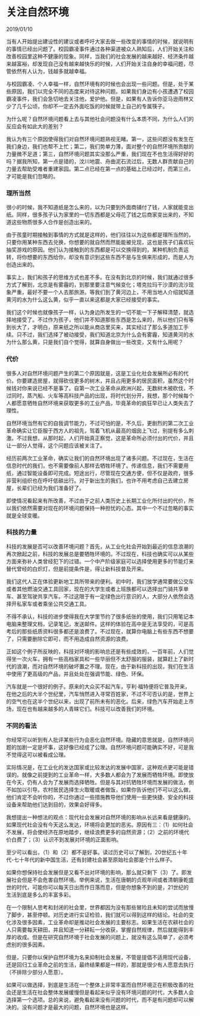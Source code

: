 # 关注自然环境

2019/01/10

当有人开始提出建设性的建议或者呼吁大家去做一些改变的事情的时候，就说明有的事情已经出问题了。校园霸凌事件通过各种渠道被众人熟知后，人们开始关注和改善校园里这种不健康的现象。同样，当我们的社会发展的越来越好、经济条件越来越富裕，却发现自己没有越来越快乐的时候，人们开始关注自身的幸福问题，尽管依然有人认为，钱越多就越幸福。

与校园霸凌、个人幸福一样，自然环境有的时候也会出现一些问题。但是，处于某些原因，我们以完全不同的态度来对待这种问题。如果我们身边有小孩遭遇了校园霸凌事件，我们会急切地去关注他，爱护他。但是，如果有人告诉你亚马逊雨林又少了几千公顷，你却不一定去外面吃饭的时候就带上自己的专属筷子。

为什么呢？自然环境问题看上去与其他社会问题没有什么本质不同，为什么人们的反应会有如此大的差别？

我认为有三个原因使得我们对自然环境问题熟视无睹。第一，这些问题没有发生在我们身边，我们也帮不上忙；第二，我们势单力薄，面对整个的自然环境所贡献的力量微不足道；第三，自然环境问题其实没那么严重，我们现在不也生活得好好的吗？据我所知，第一点是错的，汶川地震、舟曲泥石流过后，无数人群贡献自己的力量去帮助受难者重建家园。第二点已经在第一点的基础上已经过时，而第三点，才可能是我们忽略的。

### 理所当然

很小的时候，我不知道纸是怎么来的，以为只要到外面商铺付了钱，人家就能变出纸。同样，很多孩子认为家里的一切东西都是父母花了钱之后商家变出来的，不知道这些物质很多人合作是创造出来的。

由于孩童时期接触到事情的方式就是这样的，他们往往以为这些都是理所当然的，只要你用某种东西去兑换，你想要的就自然而然能能被兑现，这也是孩子们喜欢玩抽奖游戏的原因。他们认为接触到的东西都是可以交换得到的，某种机制负责运转，将你想要的东西给你，却没有意识到这些东西不是与生俱来形成的，而是人为创造出来的。

事实上，我们和孩子的思维方式也差不多。在没有到北京的时候，我们就通过很多方式了解到，北京是有雾霾的，到那里要注意气候变化；塔克拉玛干沙漠的流沙现象严重，最好不要一个人去那旅游。等我们到了黄河边上，不用当地人介绍就知道黄河的水为什么这么黄，似乎一直以来这都是大家已经接受的事实。

我们这个时候也就像孩子一样，认为身边所发生的一切不能一下子解释清楚，就选择地接受了。不过作为孩子，他们并不知道那些东西是怎么来的，所以他们只有等到长大了，才明白，原来纸之所以能从商店里买来，其实经过了那么多道加工手续。只不过，我们选择了被动接受，我们知道北京为什么会有雾霾，知道黄河的水为什么那么黄，只是我们自个觉得，就算自身做出一些改变，又有什么用呢？

### 代价

很多人对自然环境问题产生的第二个原因就是，这是工业化社会发展所必有的代价。你要建造房屋，就得砍伐更多的树木，并且占用更多的居民面积，虽然这个时候钱对你来说已经不是事了。自第一次工业革命从欧洲兴起，无数树木被砍伐，不过同时，蒸汽船、火车等高科技产品的出现，将时代划分开，我想，那个时候每个人都愿意牺牲自然环境来获取更多的工业产品，毕竟革命的疯狂早已让人类失去了理性。

自然环境当然有它的自我调节能力，不过可怕的是，不久后，更剧烈的第二次工业革命确实让它臣服于西方人的祖先，驾着飞机从最高的烟囱上飞过，别提有多么刺激。不过我想，从那时起，人们开始真正察觉，这是革命所必须付出的代价，并且让一部分人觉得，这个问题应该被关注了。

经历前两次工业革命，确实让我们的自然环境出现了诸多问题。不过现在，生活在信息时代的我们，也不需要像前人那样去牺牲环境了。传递信息，我们不需要用纸，通过智能设备即可完成。短途出行，尽管现在交通方便，但不仅是政府，很多非营利组织也在呼吁低碳出行。对于新出生的我们，也许不用考虑自己去建立房屋，长辈们已经为我们准备好了。

即使情况看起来有所改善，不过由于之前人类历史上长期工业化所付出的代价，所以我们依然需要对现在的环境问题保持一种担忧的心态。其中一个不过忽略的事实就是全球变暖。

### 科技的力量

科技的发展是否可以改善环境问题？首先，从工业化社会开始到最近的信息浪潮的再次掀起之前，科技的发展总是要牺牲环境的。不过现在，科技也确实可以从某些方面来弥补人类曾经犯下的过错。一个中产阶级家庭可以选择使用更多的节能灯来替代曾经的白炽灯，但是前提条件是，得让新科技普及开来。

我们这代人正在体验更新地工具所带来的便利。初中时，我们放学通常要做公交车或者其他燃油交通工具回家，现在的大学生或者上班族都可以选择出门骑共享单车、甚至驾驶共享汽车。不过这限于有一定绿色出行意识的人，大部分人依然会选择开私家车或者乘坐公共交通工具。

不得不承认，科技的进步使得我在大学里节约了很多纸张的使用，我们只用笔记本电脑来整理文档，记录笔记，发送邮件。这样的体验在高中是无法享受的，可是高考后的那些纸质资料很多都还是浪费了。不过现在，就算你电脑上有些东西不想要了，只需要删除它即可，而不用造成自然资源的浪费。

正如这个例子所反映的，科技对环境的影响总还是有些成效的，一百年前，人们觉得坐一次火车，拥有一些高档家具和一些华丽但不太舒服的服装，就算赶上了新时代的浪潮，而对自然环境的破坏置之不理。现在，由于新科技的出现，我们在生活中使用了更高级的产品，并且处处在强调节能、绿色、环保。

汽车就是一个很好的例子。原来的大众买不起汽车，亨利·福特便将它普及开来，在他之后的大半个世纪里，汽车悄然进入寻常百姓家，不过不可否认的是，世界上的空气也在这半个世纪以来，出现了前所未有的恶化。后来，绿色汽车开始走上市场，现在也有越来越多的人青睐它们。科技可以改善我们的环境。

### 不同的看法

你经常可以听到有人批评某些行为会恶化自然环境。隐藏的意思就是，自然环境问题的加剧一定是坏事，这好像已经成了公理。自然环境问题可能确实不好，可是我不觉得这可以被看成公理。

实际情况是，在工业化的发达国家或比较发达的发展中国家，这种观点更可能是错误的。就像之前提到的工业革命一样，大多数人都会为了发展而牺牲环境。即使放在今天，仍有人会为了发展而选择牺牲。但是与其对抗牺牲环境而发展的做法，倒不如加以引导。农村居民选择生火取暖或者做饭，如果你告诉他们不可以这么做，他们肯定不会听你的，不过你通过一些措施教导他们使用一些更快捷、安全的科技设备来帮助他们达到目的，效果会好得多。

我想提出一种想法的观点：现代社会发展对自然环境的影响从长远来看是健康的。如果现代社会没有今天这么发达，环境将会更加的恶劣。原因有三：（1）如何社会不发展，将会使经济在原地踏步，继续浪费更多的自然资源；（2）之前的环境代价白费了；（3）认识不到发展对环境的正面影响。

至少可以看出，（1）和（2）都不是好事。读过历史可以了解到，20世纪五十年代-七十年代的新中国生活，还有封建社会甚至原始社会那是个什么样子。

如果你想保持社会发展但是又看不出对环境的影响，那么就只剩下（3）了。即发展社会但是不会危害自然环境。举例来说，生活在唐朝的贞观年间或者清朝康乾盛世的时代，可能你可以每天日出而作日落而息，但是你想象不到的是，21世纪的生活到底是多么的丰富多彩。

在一个限制人思考和封闭的社会里，世界都因为没有那些冒险且未知的尝试而放慢了脚步，甚至停顿。对历史进行实证检验，我们就可以得到这样的结论。社会的变化涉及很多因素，工业革命却是推动社会发展的主要标志。如果生活在农耕社会的人只需要每天耕田，并且知道一分耕耘一分收获，掌握自然规律，然后就能得到丰厚的收成。但是在研究自然环境于社会发展的问题上，就没有这么简单了，必须考虑别的很多因素。

但是，只要你以保护自然环境为名来抑制社会发展，不管是提倡不适用现代设备，还是回归工业革命之前的生活，最终结果都是一样的，那就是很少有人愿意去执行（不排除少部分人愿意）。

如果可以做选择，到底是生活在一个整体上非常丰富而自然环境正在积极改善的社会还是生活在社会整体发展缓慢但是看起来似乎没有环境问题的时代，大多数人会选择第一个选项。总的来说，避免看起来没有问题的时代，而不是有问题却可以解决的。没有问题才是最大的问题，自然环境也是这样。

 